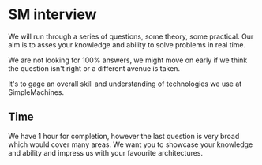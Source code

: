 # SM interview

We will run through a series of questions, some theory, some practical. Our aim is to asses your knowledge and ability to solve problems in real time.

We are not looking for 100% answers, we might move on early if we think the question isn't right or a different avenue is taken.

It's to gage an overall skill and understanding of technologies we use at SimpleMachines.

## Time

We have 1 hour for completion, however the last question is very broad which would cover many areas. We want you to showcase your knowledge and ability and impress us with your favourite architectures.

